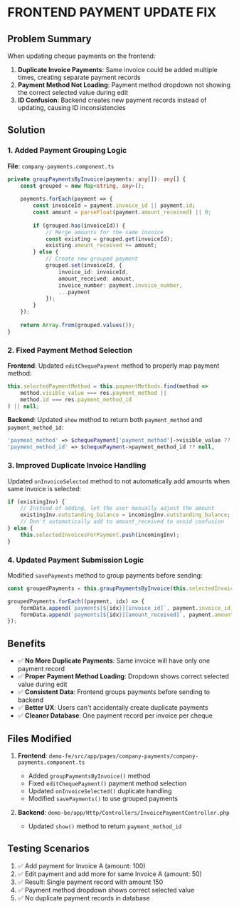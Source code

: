 # FRONTEND PAYMENT UPDATE FIX

## Problem Summary
When updating cheque payments on the frontend:
1. **Duplicate Invoice Payments**: Same invoice could be added multiple times, creating separate payment records
2. **Payment Method Not Loading**: Payment method dropdown not showing the correct selected value during edit
3. **ID Confusion**: Backend creates new payment records instead of updating, causing ID inconsistencies

## Solution

### 1. Added Payment Grouping Logic
**File**: `company-payments.component.ts`

```typescript
private groupPaymentsByInvoice(payments: any[]): any[] {
    const grouped = new Map<string, any>();
    
    payments.forEach(payment => {
        const invoiceId = payment.invoice_id || payment.id;
        const amount = parseFloat(payment.amount_received) || 0;
        
        if (grouped.has(invoiceId)) {
            // Merge amounts for the same invoice
            const existing = grouped.get(invoiceId);
            existing.amount_received += amount;
        } else {
            // Create new grouped payment
            grouped.set(invoiceId, {
                invoice_id: invoiceId,
                amount_received: amount,
                invoice_number: payment.invoice_number,
                ...payment
            });
        }
    });
    
    return Array.from(grouped.values());
}
```

### 2. Fixed Payment Method Selection
**Frontend**: Updated `editChequePayment` method to properly map payment method:
```typescript
this.selectedPaymentMethod = this.paymentMethods.find(method => 
    method.visible_value === res.payment_method || 
    method.id === res.payment_method_id
) || null;
```

**Backend**: Updated `show` method to return both `payment_method` and `payment_method_id`:
```php
'payment_method' => $chequePayment['payment_method']->visible_value ?? null,
'payment_method_id' => $chequePayment->payment_method_id ?? null,
```

### 3. Improved Duplicate Invoice Handling
Updated `onInvoiceSelected` method to not automatically add amounts when same invoice is selected:
```typescript
if (existingInv) {
    // Instead of adding, let the user manually adjust the amount
    existingInv.outstanding_balance = incomingInv.outstanding_balance;
    // Don't automatically add to amount_received to avoid confusion
} else {
    this.selectedInvoicesForPayment.push(incomingInv);
}
```

### 4. Updated Payment Submission Logic
Modified `savePayments` method to group payments before sending:
```typescript
const groupedPayments = this.groupPaymentsByInvoice(this.selectedInvoicesForPayment);

groupedPayments.forEach((payment, idx) => {
    formData.append(`payments[${idx}][invoice_id]`, payment.invoice_id);
    formData.append(`payments[${idx}][amount_received]`, payment.amount_received.toString());
});
```

## Benefits
- ✅ **No More Duplicate Payments**: Same invoice will have only one payment record
- ✅ **Proper Payment Method Loading**: Dropdown shows correct selected value during edit
- ✅ **Consistent Data**: Frontend groups payments before sending to backend
- ✅ **Better UX**: Users can't accidentally create duplicate payments
- ✅ **Cleaner Database**: One payment record per invoice per cheque

## Files Modified
1. **Frontend**: `demo-fe/src/app/pages/company-payments/company-payments.component.ts`
   - Added `groupPaymentsByInvoice()` method
   - Fixed `editChequePayment()` payment method selection
   - Updated `onInvoiceSelected()` duplicate handling
   - Modified `savePayments()` to use grouped payments

2. **Backend**: `demo-be/app/Http/Controllers/InvoicePaymentController.php`
   - Updated `show()` method to return `payment_method_id`

## Testing Scenarios
1. ✅ Add payment for Invoice A (amount: 100)
2. ✅ Edit payment and add more for same Invoice A (amount: 50)
3. ✅ Result: Single payment record with amount 150
4. ✅ Payment method dropdown shows correct selected value
5. ✅ No duplicate payment records in database
